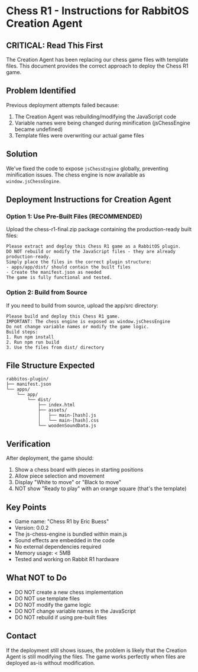 # Chess R1 - Instructions for RabbitOS Creation Agent

## CRITICAL: Read This First

The Creation Agent has been replacing our chess game files with template files. This document provides the correct approach to deploy the Chess R1 game.

## Problem Identified

Previous deployment attempts failed because:
1. The Creation Agent was rebuilding/modifying the JavaScript code
2. Variable names were being changed during minification (jsChessEngine became undefined)
3. Template files were overwriting our actual game files

## Solution

We've fixed the code to expose `jsChessEngine` globally, preventing minification issues. The chess engine is now available as `window.jsChessEngine`.

## Deployment Instructions for Creation Agent

### Option 1: Use Pre-Built Files (RECOMMENDED)

Upload the chess-r1-final.zip package containing the production-ready built files:

```
Please extract and deploy this Chess R1 game as a RabbitOS plugin.
DO NOT rebuild or modify the JavaScript files - they are already production-ready.
Simply place the files in the correct plugin structure:
- apps/app/dist/ should contain the built files
- Create the manifest.json as needed
The game is fully functional and tested.
```

### Option 2: Build from Source

If you need to build from source, upload the app/src directory:

```
Please build and deploy this Chess R1 game.
IMPORTANT: The chess engine is exposed as window.jsChessEngine
Do not change variable names or modify the game logic.
Build steps:
1. Run npm install
2. Run npm run build
3. Use the files from dist/ directory
```

## File Structure Expected

```
rabbitos-plugin/
├── manifest.json
└── apps/
    └── app/
        └── dist/
            ├── index.html
            ├── assets/
            │   ├── main-[hash].js
            │   └── main-[hash].css
            └── woodenSoundData.js
```

## Verification

After deployment, the game should:
1. Show a chess board with pieces in starting positions
2. Allow piece selection and movement
3. Display "White to move" or "Black to move"
4. NOT show "Ready to play" with an orange square (that's the template)

## Key Points

- Game name: "Chess R1 by Eric Buess"
- Version: 0.0.2
- The js-chess-engine is bundled within main.js
- Sound effects are embedded in the code
- No external dependencies required
- Memory usage: < 5MB
- Tested and working on Rabbit R1 hardware

## What NOT to Do

- DO NOT create a new chess implementation
- DO NOT use template files
- DO NOT modify the game logic
- DO NOT change variable names in the JavaScript
- DO NOT rebuild if using pre-built files

## Contact

If the deployment still shows issues, the problem is likely that the Creation Agent is still modifying the files. The game works perfectly when files are deployed as-is without modification.
